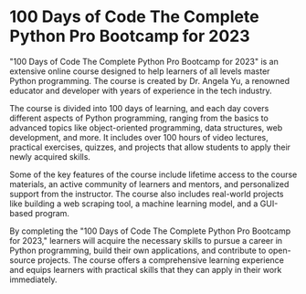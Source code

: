 # 100 Days of Code The Complete Python Pro Bootcamp for 2023

"100 Days of Code The Complete Python Pro Bootcamp for 2023" is an extensive online course designed to help learners of all levels master Python programming. The course is created by Dr. Angela Yu, a renowned educator and developer with years of experience in the tech industry.

The course is divided into 100 days of learning, and each day covers different aspects of Python programming, ranging from the basics to advanced topics like object-oriented programming, data structures, web development, and more. It includes over 100 hours of video lectures, practical exercises, quizzes, and projects that allow students to apply their newly acquired skills.

Some of the key features of the course include lifetime access to the course materials, an active community of learners and mentors, and personalized support from the instructor. The course also includes real-world projects like building a web scraping tool, a machine learning model, and a GUI-based program.

By completing the "100 Days of Code The Complete Python Pro Bootcamp for 2023," learners will acquire the necessary skills to pursue a career in Python programming, build their own applications, and contribute to open-source projects. The course offers a comprehensive learning experience and equips learners with practical skills that they can apply in their work immediately.




